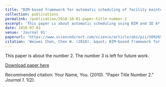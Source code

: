 ```yaml
---
title: "BIM-based framework for automatic scheduling of facility maintenance work orders"
collection: publications
permalink: /publication/2010-10-01-paper-title-number-2
excerpt: 'This paper is about automatic scheduling using BIM and 3D A* algorithm.'
date: 2018-07-01
venue: 'Journal 91'
paperurl: 'https://www.sciencedirect.com/science/article/abs/pii/S0926580517307173'
citation: 'Weiwei Chen, Chen W. (2018). &quot; BIM-based framework for automatic scheduling of facility maintenance work orders.&quot; <i>Journal 1</i>. 1(2).'
---
```

This paper is about the number 2. The number 3 is left for future work.

[Download paper here](https://www.sciencedirect.com/science/article/abs/pii/S0926580517307173)

Recommended citation: Your Name, You. (2010). "Paper Title Number 2." <i>Journal 1</i>. 1(2).
